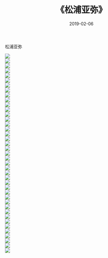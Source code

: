 ﻿---
layout: post
title:  《松浦亚弥》
date:   2019-02-06
img: http://img.660000.xyz/Sharelink/性感/2019/松浦亚弥/000.jpg
categories: [美女, 清纯, 唯美]
---

松浦亚弥

  ![](http://img.660000.xyz/Sharelink/性感/2019/松浦亚弥/001.jpg) <br> ![](http://img.660000.xyz/Sharelink/性感/2019/松浦亚弥/002.jpg) <br> ![](http://img.660000.xyz/Sharelink/性感/2019/松浦亚弥/003.jpg) <br> ![](http://img.660000.xyz/Sharelink/性感/2019/松浦亚弥/004.jpg) <br> ![](http://img.660000.xyz/Sharelink/性感/2019/松浦亚弥/005.jpg) <br> ![](http://img.660000.xyz/Sharelink/性感/2019/松浦亚弥/006.jpg) <br> ![](http://img.660000.xyz/Sharelink/性感/2019/松浦亚弥/007.jpg) <br> ![](http://img.660000.xyz/Sharelink/性感/2019/松浦亚弥/008.jpg) <br> ![](http://img.660000.xyz/Sharelink/性感/2019/松浦亚弥/009.jpg) <br> ![](http://img.660000.xyz/Sharelink/性感/2019/松浦亚弥/010.jpg) <br> ![](http://img.660000.xyz/Sharelink/性感/2019/松浦亚弥/011.jpg) <br> ![](http://img.660000.xyz/Sharelink/性感/2019/松浦亚弥/012.jpg) <br> ![](http://img.660000.xyz/Sharelink/性感/2019/松浦亚弥/013.jpg) <br> ![](http://img.660000.xyz/Sharelink/性感/2019/松浦亚弥/014.jpg) <br> ![](http://img.660000.xyz/Sharelink/性感/2019/松浦亚弥/015.jpg) <br> ![](http://img.660000.xyz/Sharelink/性感/2019/松浦亚弥/016.jpg) <br> ![](http://img.660000.xyz/Sharelink/性感/2019/松浦亚弥/017.jpg) <br> ![](http://img.660000.xyz/Sharelink/性感/2019/松浦亚弥/018.jpg) <br> ![](http://img.660000.xyz/Sharelink/性感/2019/松浦亚弥/019.jpg) <br> ![](http://img.660000.xyz/Sharelink/性感/2019/松浦亚弥/020.jpg) <br> ![](http://img.660000.xyz/Sharelink/性感/2019/松浦亚弥/021.jpg) <br> ![](http://img.660000.xyz/Sharelink/性感/2019/松浦亚弥/022.jpg) <br> ![](http://img.660000.xyz/Sharelink/性感/2019/松浦亚弥/023.jpg) <br> ![](http://img.660000.xyz/Sharelink/性感/2019/松浦亚弥/024.jpg) <br> ![](http://img.660000.xyz/Sharelink/性感/2019/松浦亚弥/025.jpg) <br> ![](http://img.660000.xyz/Sharelink/性感/2019/松浦亚弥/026.jpg) <br> ![](http://img.660000.xyz/Sharelink/性感/2019/松浦亚弥/027.jpg) <br> ![](http://img.660000.xyz/Sharelink/性感/2019/松浦亚弥/028.jpg) <br> ![](http://img.660000.xyz/Sharelink/性感/2019/松浦亚弥/029.jpg) <br> ![](http://img.660000.xyz/Sharelink/性感/2019/松浦亚弥/030.jpg) <br> ![](http://img.660000.xyz/Sharelink/性感/2019/松浦亚弥/031.jpg) <br> ![](http://img.660000.xyz/Sharelink/性感/2019/松浦亚弥/032.jpg) <br> ![](http://img.660000.xyz/Sharelink/性感/2019/松浦亚弥/033.jpg) <br> ![](http://img.660000.xyz/Sharelink/性感/2019/松浦亚弥/034.jpg) <br> ![](http://img.660000.xyz/Sharelink/性感/2019/松浦亚弥/035.jpg) <br> ![](http://img.660000.xyz/Sharelink/性感/2019/松浦亚弥/036.jpg) <br> ![](http://img.660000.xyz/Sharelink/性感/2019/松浦亚弥/037.jpg) <br> ![](http://img.660000.xyz/Sharelink/性感/2019/松浦亚弥/038.jpg) <br> ![](http://img.660000.xyz/Sharelink/性感/2019/松浦亚弥/039.jpg) <br> ![](http://img.660000.xyz/Sharelink/性感/2019/松浦亚弥/040.jpg) <br> ![](http://img.660000.xyz/Sharelink/性感/2019/松浦亚弥/041.jpg) <br>